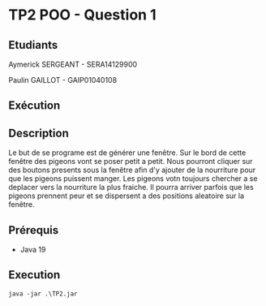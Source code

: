 # TP2 POO - Question 1

## Etudiants

Aymerick SERGEANT - SERA14129900

Paulin GAILLOT - GAIP01040108

## Exécution

## Description

Le but de se programe est de générer une fenêtre. Sur le bord de cette fenêtre des pigeons vont se poser petit a petit. Nous pourront cliquer sur des boutons presents sous la fenêtre afin d'y ajouter de la nourriture pour que les pigeons puissent manger.
Les pigeons votn toujours chercher a se deplacer vers la nourriture la plus fraiche.
Il pourra arriver parfois que les pigeons prennent peur et se dispersent a des positions aleatoire sur la fenêtre.

## Prérequis

- Java 19

## Execution

``java -jar .\TP2.jar``
